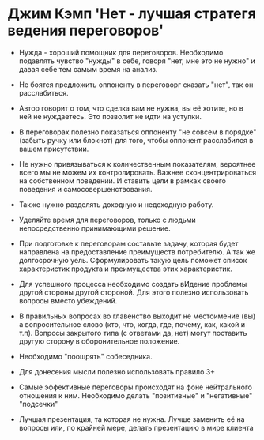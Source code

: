 # Джим Кэмп 'Нет - лучшая стратегя ведения переговоров'
- Нужда - хороший помощник для переговоров. Необходимо подавлять чувство "нужды" в себе, говоря "нет, мне это не нужно" и давая себе тем самым время на анализ. 

- Не боятся предложить оппоненту в переговорг сказать "нет", так он расслабиться. 

- Автор говорит о том, что сделка вам не нужна, вы её хотите, но в ней не нуждаетесь. Это позволит не идти на уступки.

- В переговорах полезно показаться оппоненту "не совсем в порядке" (забыть ручку или блокнот) для того, чтобы оппонент расслабился в вашем присутствии.

- Не нужно привязываться к количественным показателям, вероятнее всего мы не можем их контролировать. Важнее сконцентрироваться на собственном поведении. И ставить цели в рамках своего поведения и самосовершенствования.

- Также нужно разделять доходную и недоходную работу.

- Уделяйте время для переговоров, только с людьми непосредственно принимающими решение.

- При подготовке к переговорам составьте задачу, которая будет направлена на предоставление преимуществ потребителю. А так же долгосрочную уель. Сформулировать такую цель поможет список характеристик продукта и преимущества этих характеристик. 

- Для успешного процесса необходимо создать вИдение проблемы другой стороны другой стороной. Для этого полезно использовать вопросы вместо убеждений.

- В правильных вопросах во главенство выходит не местоимение (вы) а вопросительное слово (кто, что, когда, где, почему, как, какой и т.п). Вопросы закрытого типа (с ответами да, нет) могут поставить другую сторону в оборонительное положение.

- Необходимо "поощрять" собеседника.

- Для донесения мысли полезно использовать правило 3+

- Самые эффективные переговоры происходят на фоне нейтрального отношения к ним. Необходимо делать "позитивные" и "негативные" "подсечки" 

- Лучшая презентация, та которая не нужна. Лучше заменить её на вопросы или, по крайней мере, делать презентацию в мире клиента